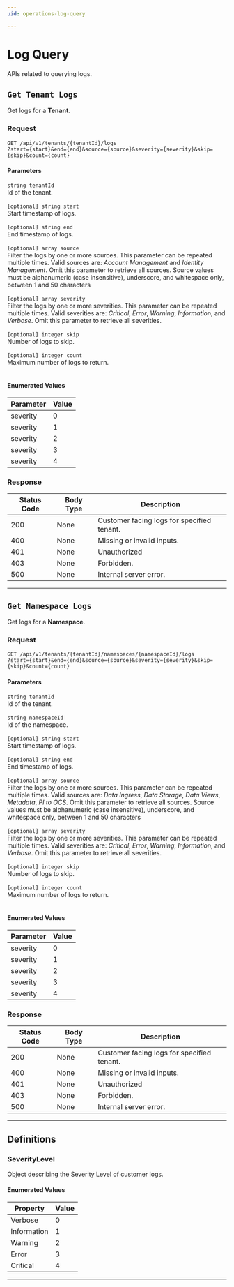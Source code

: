 ```yaml
---
uid: operations-log-query

---
```


# Log Query
APIs related to querying logs.

## `Get Tenant Logs`

<a id="opIdLog_Get Tenant Logs"></a>

Get logs for a **Tenant**.

### Request
```text 
GET /api/v1/tenants/{tenantId}/logs
?start={start}&end={end}&source={source}&severity={severity}&skip={skip}&count={count}
```

#### Parameters

`string tenantId`
<br/>Id of the tenant.<br/><br/>
`[optional] string start`
<br/>Start timestamp of logs.<br/><br/>`[optional] string end`
<br/>End timestamp of logs.<br/><br/>`[optional] array source`
<br/>Filter the logs by one or more sources. This parameter can be repeated multiple times. Valid sources are: *Account Management* and *Identity Management*. Omit this parameter to retrieve all sources. Source values must be alphanumeric (case insensitive), underscore, and whitespace only, between 1 and 50 characters<br/><br/>`[optional] array severity`
<br/>Filter the logs by one or more severities. This parameter can be repeated multiple times. Valid severities are: *Critical*, *Error*, *Warning*, *Information*, and *Verbose*. Omit this parameter to retrieve all severities.<br/><br/>`[optional] integer skip`
<br/>Number of logs to skip.<br/><br/>`[optional] integer count`
<br/>Maximum number of logs to return.<br/><br/>

#### Enumerated Values

|Parameter|Value|
|---|---|
|severity|0|
|severity|1|
|severity|2|
|severity|3|
|severity|4|

### Response

|Status Code|Body Type|Description|
|---|---|---|
|200|None|Customer facing logs for specified tenant.|
|400|None|Missing or invalid inputs.|
|401|None|Unauthorized|
|403|None|Forbidden.|
|500|None|Internal server error.|

---

## `Get Namespace Logs`

<a id="opIdLog_Get Namespace Logs"></a>

Get logs for a **Namespace**.

### Request
```text 
GET /api/v1/tenants/{tenantId}/namespaces/{namespaceId}/logs
?start={start}&end={end}&source={source}&severity={severity}&skip={skip}&count={count}
```

#### Parameters

`string tenantId`
<br/>Id of the tenant.<br/><br/>`string namespaceId`
<br/>Id of the namespace.<br/><br/>
`[optional] string start`
<br/>Start timestamp of logs.<br/><br/>`[optional] string end`
<br/>End timestamp of logs.<br/><br/>`[optional] array source`
<br/>Filter the logs by one or more sources. This parameter can be repeated multiple times. Valid sources are: *Data Ingress*, *Data Storage*, *Data Views*, *Metadata*, *PI to OCS*. Omit this parameter to retrieve all sources. Source values must be alphanumeric (case insensitive), underscore, and whitespace only, between 1 and 50 characters<br/><br/>`[optional] array severity`
<br/>Filter the logs by one or more severities. This parameter can be repeated multiple times. Valid severities are: *Critical*, *Error*, *Warning*, *Information*, and *Verbose*. Omit this parameter to retrieve all severities.<br/><br/>`[optional] integer skip`
<br/>Number of logs to skip.<br/><br/>`[optional] integer count`
<br/>Maximum number of logs to return.<br/><br/>

#### Enumerated Values

|Parameter|Value|
|---|---|
|severity|0|
|severity|1|
|severity|2|
|severity|3|
|severity|4|

### Response

|Status Code|Body Type|Description|
|---|---|---|
|200|None|Customer facing logs for specified tenant.|
|400|None|Missing or invalid inputs.|
|401|None|Unauthorized|
|403|None|Forbidden.|
|500|None|Internal server error.|

---
## Definitions

### SeverityLevel

<a id="schemaseveritylevel"></a>
<a id="schema_SeverityLevel"></a>
<a id="tocSseveritylevel"></a>
<a id="tocsseveritylevel"></a>

Object describing the Severity Level of customer logs.

#### Enumerated Values

|Property|Value|
|---|---|
|Verbose|0|
|Information|1|
|Warning|2|
|Error|3|
|Critical|4|

---


